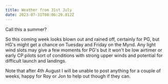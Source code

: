 ```yaml
---
title: Weather from 31st July
date: 2023-07-31T08:06:20.812Z
---
```

Call this a summer?

So this coming week looks blown out and rained off, certainly for PG, but HG's might get a chance on Tuesday and Friday on the Mynd.  Any light wind slots may give a few moments for PG's but it won't be low airtimer or early CP pilots sort of conditions with strong upper winds and potential for difficult launch and landings.

Note that after 4th August I will be unable to post anything for a couple of weeks, happy for Roy or Jon to help out though if they can.